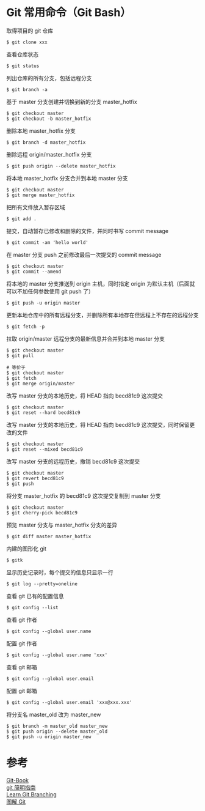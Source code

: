 # Git 常用命令（Git Bash）

取得项目的 git 仓库
```shell
$ git clone xxx
```

查看仓库状态
```shell
$ git status
```

列出仓库的所有分支，包括远程分支
```shell
$ git branch -a
```

基于 master 分支创建并切换到新的分支 master_hotfix
```shell
$ git checkout master
$ git checkout -b master_hotfix
```

删除本地 master_hotfix 分支
```shell
$ git branch -d master_hotfix
```

删除远程 origin/master_hotfix 分支
```shell
$ git push origin --delete master_hotfix
```

将本地 master_hotfix 分支合并到本地 master 分支
```shell
$ git checkout master
$ git merge master_hotfix
```

把所有文件放入暂存区域
```shell
$ git add .
```

提交，自动暂存已修改和删除的文件，并同时书写 commit message
```shell
$ git commit -am 'hello world'
```

在 master 分支 push 之前修改最后一次提交的 commit message
```shell
$ git checkout master
$ git commit --amend
```

将本地的 master 分支推送到 origin 主机，同时指定 origin 为默认主机（后面就可以不加任何参数使用 git push 了）
```shell
$ git push -u origin master
```

更新本地仓库中的所有远程分支，并删除所有本地存在但远程上不存在的远程分支
```shell
$ git fetch -p
```

拉取 origin/master 远程分支的最新信息并合并到本地 master 分支
```shell
$ git checkout master
$ git pull

# 等价于
$ git checkout master
$ git fetch
$ git merge origin/master
```

改写 master 分支的本地历史，将 HEAD 指向 becd81c9 这次提交
```shell
$ git checkout master
$ git reset --hard becd81c9
```

改写 master 分支的本地历史，将 HEAD 指向 becd81c9 这次提交，同时保留更改的文件
```shell
$ git checkout master
$ git reset --mixed becd81c9
```

改写 master 分支的远程历史，撤销 becd81c9 这次提交
```shell
$ git checkout master
$ git revert becd81c9
$ git push
```

将分支 master_hotfix 的 becd81c9 这次提交复制到 master 分支
```shell
$ git checkout master
$ git cherry-pick becd81c9
```

预览 master 分支与 master_hotfix 分支的差异
```shell
$ git diff master master_hotfix
```

内建的图形化 git
```shell
$ gitk
```

显示历史记录时，每个提交的信息只显示一行
```shell
$ git log --pretty=oneline
```

查看 git 已有的配置信息
```shell
$ git config --list
```

查看 git 作者
```shell
$ git config --global user.name
```

配置 git 作者
```shell
$ git config --global user.name 'xxx'
```

查看 git 邮箱
```shell
$ git config --global user.email
```

配置 git 邮箱
```shell
$ git config --global user.email 'xxx@xxx.xxx'
```

将分支名 master_old 改为 master_new
```shell
$ git branch -m master_old master_new
$ git push origin --delete master_old
$ git push -u origin master_new
```

# 参考
[Git-Book](https://git-scm.com/book/zh/v2)  
[git 简明指南](https://www.runoob.com/manual/git-guide/)  
[Learn Git Branching](https://learngitbranching.js.org/)  
[图解 Git](http://marklodato.github.io/visual-git-guide/index-zh-cn.html)
